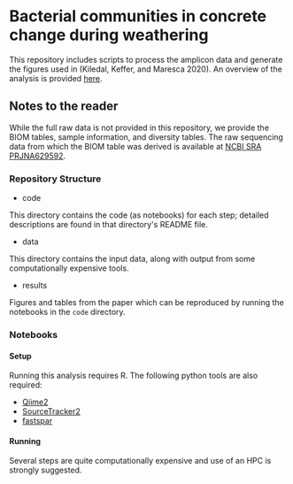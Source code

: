 # Bacterial communities in concrete change during weathering

This repository includes scripts to process the amplicon data and generate the figures used in (Kiledal, Keffer, and Maresca 2020). An overview of the analysis is provided [here]().

## Notes to the reader

While the full raw data is not provided in this repository, we provide the BIOM tables, sample information, and diversity tables. The raw sequencing data from which the BIOM table was derived is available at [NCBI SRA PRJNA629592](https://www.ncbi.nlm.nih.gov/sra/PRJNA629592).

### Repository Structure

* code

This directory contains the code (as notebooks) for each step; detailed descriptions are found in that directory's README file.

* data

This directory contains the input data, along with output from some computationally expensive tools. 

* results

Figures and tables from the paper which can be reproduced by running the notebooks in the `code` directory.

### Notebooks

#### Setup

Running this analysis requires R. The following python tools are also required:

* [Qiime2](https://docs.qiime2.org/2020.2/install/)
* [SourceTracker2](https://github.com/biota/sourcetracker2)
* [fastspar](https://github.com/scwatts/fastspar)

#### Running

Several steps are quite computationally expensive and use of an HPC is strongly suggested.
